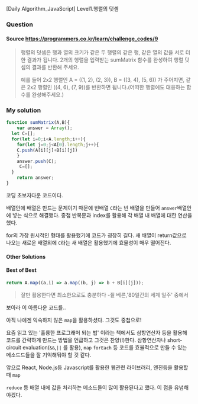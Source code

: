 [Daily Algorithm_JavaScript] Level1.행렬의 덧셈

### Question

#### Source https://programmers.co.kr/learn/challenge_codes/9

> 행렬의 덧셈은 행과 열의 크기가 같은 두 행렬의 같은 행, 같은 열의 값을 서로 더한 결과가 됩니다. 2개의 행렬을 입력받는 sumMatrix 함수를 완성하여 행렬 덧셈의 결과를 반환해 주세요.
>
> 예를 들어 2x2 행렬인 A = ((1, 2), (2, 3)), B = ((3, 4), (5, 6)) 가 주어지면, 같은 2x2 행렬인 ((4, 6), (7, 9))를 반환하면 됩니다.(어떠한 행렬에도 대응하는 함수를 완성해주세요.)

### My solution

```javascript
function sumMatrix(A,B){
    var answer = Array();
  let C=[];
  for(let i=0;i<A.length;i++){
    for(let j=0;j<A[0].length;j++){
    C.push(A[i][j]+B[i][j])
    }
    answer.push(C);
     C=[];
  }
    return answer;
}
```

코딩 초보자다운 코드이다.

배열안에 배열은 만드는 문제이기 때문에 빈배열  ```C```라는 빈 배열을 만들어 ```answer```배열안에 넣는 식으로 해결했다. 중첩 반복문과 index를 활용해 각 배열 내 배열에 대한 연산을 했다.

for의 가장 원시적인 형태를 활용했기에 코드가 굉장히 길다. 새 배열이 return값으로 나오는 새로운 배열외에 ```C```라는 새 배열은 활용했기에 효율성이 매우 떨어진다.

#### Other Solutions

#### Best of Best

```javascript
return A.map((a,i) => a.map((b, j) => b + B[i][j]));
```

> 잘만 활용한다면 최소한으로도 충분하다 -쥘 베른,'80일간의 세계 일주' 중에서

보아라 이 아름다운 코드를..

아직 나에겐 익숙하지 않은 ```map```을 활용하셨다. 그것도 중첩으로!

요즘 읽고 있는 '훌륭한 프로그래머 되는 법' 이라는 책에서도 삼항연산자 등을 활용해 코드를 간략하게 만드는 방법을 언급하고 그것은 찬양(!)한다. 삼항연산자나 short-circuit evaluation(```&&```,```||``` 를 활용),   ```map``` ```forEach``` 등 코드를 효율적으로 만들 수 있는 메소드드들을 잘 기억해둬야 할 것 같다.



앞으로 React, Node.js등 Javascript를 활용한 웹관련 라이브러리, 엔진등을 활용할 때 ```map```

```reduce``` 등 배열 내에 값을 처리하는 메소드들이 많이 활용된다고 했다. 이 점을 유념해야겠다.







